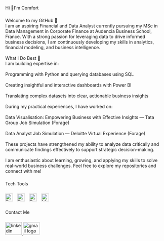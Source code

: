<p align="left">Hi 👋I'm Comfort</p>

###

<p align="left">Welcome to my GitHub 👋<br>I am an aspiring Financial and Data Analyst currently pursuing my MSc in Data Management in Corporate Finance at Audencia Business School, France. With a strong passion for leveraging data to drive informed business decisions, I am continuously developing my skills in analytics, financial modeling, and business intelligence.<br><br>What I Do Best 🚀<br>I am building expertise in:<br><br>Programming with Python and querying databases using SQL<br><br>Creating insightful and interactive dashboards with Power BI<br><br>Translating complex datasets into clear, actionable business insights<br><br>During my practical experiences, I have worked on:<br><br>Data Visualisation: Empowering Business with Effective Insights — Tata Group Job Simulation (Forage)<br><br>Data Analyst Job Simulation — Deloitte Virtual Experience (Forage)<br><br>These projects have strengthened my ability to analyze data critically and communicate findings effectively to support strategic decision-making.<br><br>I am enthusiastic about learning, growing, and applying my skills to solve real-world business challenges. Feel free to explore my repositories and connect with me!</p>

###

<p align="left">Tech Tools</p>

###

<div align="left">
<!-- Skill Icons with Right Padding and Updated Power BI Icon -->
<img src="https://img.icons8.com/?size=48&id=7gdY5qNXaKC0&format=png" alt="Excel logo" style="margin-right:10px;" height="24"/>
<img src="https://img.icons8.com/?size=48&id=H0Yt6B2iHBsu&format=png" alt="Power BI logo" style="margin-right:10px;" height="24"/>
<img src="https://cdn.jsdelivr.net/gh/devicons/devicon/icons/python/python-original.svg" alt="Python logo" style="margin-right:10px;" height="24"/>
<img src="https://cdn.jsdelivr.net/gh/devicons/devicon/icons/mysql/mysql-original.svg" alt="MySQL logo" style="margin-right:10px;" height="24"/>


</div>

###

<p align="left">Contact Me</p>

###

<div align="left">
  <a href="www.linkedin.com/in/comfort-dauda-783732243" target="_blank">
    <img src="https://raw.githubusercontent.com/maurodesouza/profile-readme-generator/master/src/assets/icons/social/linkedin/default.svg" width="52" height="40" alt="linkedin logo"  />
  </a>
  <a href="comfortdauda100@gmail.com" target="_blank">
    <img src="https://raw.githubusercontent.com/maurodesouza/profile-readme-generator/master/src/assets/icons/social/gmail/default.svg" width="52" height="40" alt="gmail logo"  />
  </a>
</div>

###
